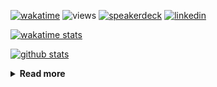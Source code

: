 [![wakatime](https://wakatime.com/badge/user/ddf27f94-292a-4343-b7eb-1143a4c6cf87.svg)](https://wakatime.com/@ddf27f94-292a-4343-b7eb-1143a4c6cf87)
![views](https://komarev.com/ghpvc/?username=chck&color=blueviolet)
[![speakerdeck](https://img.shields.io/badge/Speaker_Deck-chck-8a2be2?style=flat-square&logo=speaker-deck)](https://speakerdeck.com/chck)
[![linkedin](https://img.shields.io/badge/LinkedIn-chck-8a2be2?style=flat-square&logo=linkedin)](https://www.linkedin.com/in/chck/)

[![wakatime stats](https://github-readme-stats-nine-umber-51.vercel.app/api/wakatime?username=chck&layout=compact&count_private=true&hide_title=true&hide=Other&theme=buefy&langs_count=14)](https://wakatime.com/@chck?rank=me)

[![github stats](https://github-readme-stats-nine-umber-51.vercel.app/api?username=chck&count_private=true&show_icons=true&hide_title=true&theme=buefy)](https://github.com/anuraghazra/github-readme-stats)

<details>
  <summary><b>Read more</b></summary>
  <br>

  <!--START_SECTION:waka-->
**🐱 My GitHub Data** 

> 📦 135.7 kB Used in GitHub's Storage 
 > 
> 🏆 790 Contributions in the Year 2025
 > 
> 💼 Opted to Hire
 > 
> 📜 133 Public Repositories 
 > 
> 🔑 24 Private Repositories 
 > 
**I'm a Night 🦉** 

```text
🌞 Morning                1751 commits        █████░░░░░░░░░░░░░░░░░░░░   19.32 % 
🌆 Daytime                2698 commits        ███████░░░░░░░░░░░░░░░░░░   29.76 % 
🌃 Evening                2427 commits        ███████░░░░░░░░░░░░░░░░░░   26.77 % 
🌙 Night                  2189 commits        ██████░░░░░░░░░░░░░░░░░░░   24.15 % 
```
📅 **I'm Most Productive on Thursday** 

```text
Monday                   1511 commits        ████░░░░░░░░░░░░░░░░░░░░░   16.67 % 
Tuesday                  1579 commits        ████░░░░░░░░░░░░░░░░░░░░░   17.42 % 
Wednesday                1763 commits        █████░░░░░░░░░░░░░░░░░░░░   19.45 % 
Thursday                 1947 commits        █████░░░░░░░░░░░░░░░░░░░░   21.48 % 
Friday                   1001 commits        ███░░░░░░░░░░░░░░░░░░░░░░   11.04 % 
Saturday                 533 commits         █░░░░░░░░░░░░░░░░░░░░░░░░   05.88 % 
Sunday                   731 commits         ██░░░░░░░░░░░░░░░░░░░░░░░   08.06 % 
```


📊 **This Week I Spent My Time On** 

```text
💬 Programming Languages: 
Other                    19 hrs 25 mins      ██████████████████░░░░░░░   71.74 % 
Rust                     2 hrs 19 mins       ██░░░░░░░░░░░░░░░░░░░░░░░   08.58 % 
Python                   2 hrs 9 mins        ██░░░░░░░░░░░░░░░░░░░░░░░   07.96 % 
Docker                   52 mins             █░░░░░░░░░░░░░░░░░░░░░░░░   03.22 % 
Markdown                 51 mins             █░░░░░░░░░░░░░░░░░░░░░░░░   03.17 % 

🔥 Editors: 
Chrome                   22 hrs 16 mins      █████████████████████░░░░   82.27 % 
RustRover                2 hrs 16 mins       ██░░░░░░░░░░░░░░░░░░░░░░░   08.39 % 
PyCharm                  1 hr 51 mins        ██░░░░░░░░░░░░░░░░░░░░░░░   06.85 % 
Obsidian                 36 mins             █░░░░░░░░░░░░░░░░░░░░░░░░   02.23 % 
Neovim                   4 mins              ░░░░░░░░░░░░░░░░░░░░░░░░░   00.27 % 
```

**I Mostly Code in Python** 

```text
Python                   47 repos            ████████░░░░░░░░░░░░░░░░░   33.57 % 
Jupyter Notebook         19 repos            ███░░░░░░░░░░░░░░░░░░░░░░   13.57 % 
Ruby                     11 repos            ██░░░░░░░░░░░░░░░░░░░░░░░   07.86 % 
HCL                      6 repos             █░░░░░░░░░░░░░░░░░░░░░░░░   04.29 % 
TypeScript               6 repos             █░░░░░░░░░░░░░░░░░░░░░░░░   04.29 % 
```



**Timeline**

![Lines of Code chart](https://raw.githubusercontent.com/chck/chck/main/assets/bar_graph.png)


 Last Updated on 2025-09-24 02:02 UTC
<!--END_SECTION:waka-->
</details>

